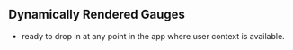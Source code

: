 ## Dynamically Rendered Gauges
- ready to drop in at any point in the app where user context is available.